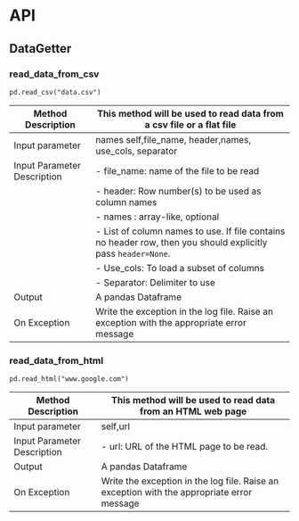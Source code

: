 # API

## DataGetter

### read_data_from_csv
```
pd.read_csv("data.csv")
```

| Method Description | This method will be used to read data from a csv file or a flat file |
|--------------------|----------------------------------------------------------------------|
|Input parameter     |names	self,file_name, header,names, use_cols, separator               |
|Input Parameter Description |	- file_name: name of the file to be read|
||								- header: Row number(s) to be used as column names
||								- names : array-like, optional
||							- List of column names to use. If file contains no header row, then you should explicitly pass ``header=None``.
||						- Use_cols:  To load a subset of columns
||					- Separator: Delimiter to use
|Output			 |A pandas Dataframe                                                    |
|On Exception	     |Write the exception in the log file. Raise an exception with the appropriate error message|



### read_data_from_html

``` 
pd.read_html("www.google.com")
```

| Method Description | This method will be used to read data from an HTML web page |
|--------------------|----------------------------------------------------------------------|
|Input parameter     |self,url              |
|Input Parameter Description |	- url: URL of the HTML page to be read. |
|Output			 |A pandas Dataframe                                                    |
|On Exception	     |Write the exception in the log file. Raise an exception with the appropriate error message|
